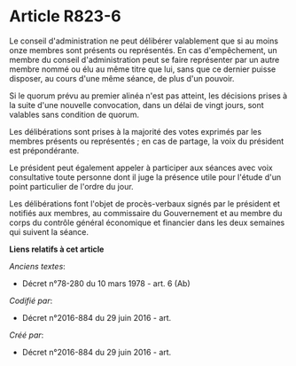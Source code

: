 # Article R823-6

Le conseil d'administration ne peut délibérer valablement que si au moins onze membres sont présents ou représentés. En cas
d'empêchement, un membre du conseil d'administration peut se faire représenter par un autre membre nommé ou élu au même titre
que lui, sans que ce dernier puisse disposer, au cours d'une même séance, de plus d'un pouvoir.

Si le quorum prévu au premier alinéa n'est pas atteint, les décisions prises à la suite d'une nouvelle convocation, dans un
délai de vingt jours, sont valables sans condition de quorum.

Les délibérations sont prises à la majorité des votes exprimés par les membres présents ou représentés ; en cas de partage,
la voix du président est prépondérante.

Le président peut également appeler à participer aux séances avec voix consultative toute personne dont il juge la présence
utile pour l'étude d'un point particulier de l'ordre du jour.

Les délibérations font l'objet de procès-verbaux signés par le président et notifiés aux membres, au commissaire du
Gouvernement et au membre du corps du contrôle général économique et financier dans les deux semaines qui suivent la séance.

**Liens relatifs à cet article**

_Anciens textes_:

  - Décret n°78-280 du 10 mars 1978 - art. 6 (Ab)

_Codifié par_:

  - Décret n°2016-884 du 29 juin 2016 - art.

_Créé par_:

  - Décret n°2016-884 du 29 juin 2016 - art.
